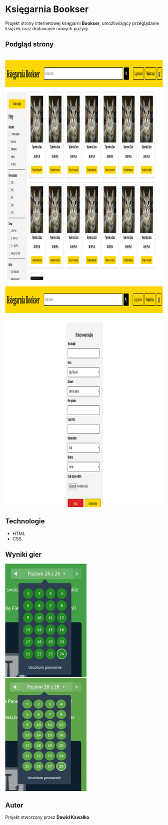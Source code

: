 #  Księgarnia Bookser

Projekt strony internetowej księgarni **Bookser**, umożliwiający przeglądanie książek oraz dodawanie nowych pozycji.

## Podgląd strony

<img src="strona_glowna.png" width="1440" height="720">
<img src="dodanie_ksiazki.png" width="1440" height="720">

## Technologie
- HTML
- CSS

## Wyniki gier

<img src="wynik1.png" width="260" height="360">
<img src="wynik2.png" width="260" height="360">

## Autor
Projekt stworzony przez **Dawid Kawałko**.